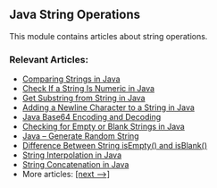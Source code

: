 ## Java String Operations

This module contains articles about string operations.

### Relevant Articles:
- [Comparing Strings in Java](https://www.baeldung.com/java-compare-strings)
- [Check If a String Is Numeric in Java](https://www.baeldung.com/java-check-string-number)
- [Get Substring from String in Java](https://www.baeldung.com/java-substring)
- [Adding a Newline Character to a String in Java](https://www.baeldung.com/java-string-newline)
- [Java Base64 Encoding and Decoding](https://www.baeldung.com/java-base64-encode-and-decode)
- [Checking for Empty or Blank Strings in Java](https://www.baeldung.com/java-blank-empty-strings)
- [Java – Generate Random String](https://www.baeldung.com/java-random-string)
- [Difference Between String isEmpty() and isBlank()](https://www.baeldung.com/java-string-isempty-vs-isblank)
- [String Interpolation in Java](https://www.baeldung.com/java-string-interpolation)
- [String Concatenation in Java](https://www.baeldung.com/java-string-concatenation)
- More articles: [[next -->]](../core-java-string-operations-2)
